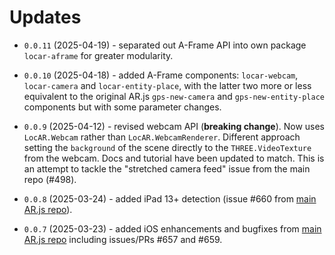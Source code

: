 # Updates

- `0.0.11` (2025-04-19) - separated out A-Frame API into own package `locar-aframe` for greater modularity.
 
- `0.0.10` (2025-04-18) - added A-Frame components: `locar-webcam`, `locar-camera` and `locar-entity-place`, with the latter two more or less equivalent to the original AR.js `gps-new-camera` and `gps-new-entity-place` components but with some parameter changes.

- `0.0.9` (2025-04-12) - revised webcam API (**breaking change**). Now uses `LocAR.Webcam` rather than `LocAR.WebcamRenderer`. Different approach setting the `background` of the scene directly to the `THREE.VideoTexture` from the webcam. Docs and tutorial have been updated to match. This is an attempt to tackle the "stretched camera feed" issue from the main repo (#498).

- `0.0.8` (2025-03-24) - added iPad 13+ detection (issue #660 from [main AR.js repo](https://github.com/AR-js-org/AR.js)).

- `0.0.7` (2025-03-23) - added iOS enhancements and bugfixes from [main AR.js repo](https://github.com/AR-js-org/AR.js) including issues/PRs #657 and #659.
